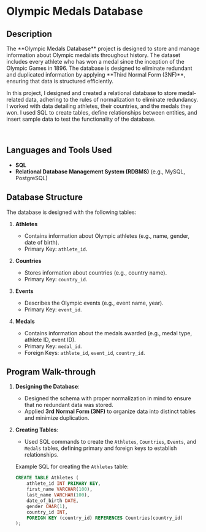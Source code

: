 <h1>Olympic Medals Database</h1>

<h2>Description</h2>
The **Olympic Medals Database** project is designed to store and manage information about Olympic medalists throughout history. The dataset includes every athlete who has won a medal since the inception of the Olympic Games in 1896. The database is designed to eliminate redundant and duplicated information by applying **Third Normal Form (3NF)**, ensuring that data is structured efficiently.

In this project, I designed and created a relational database to store medal-related data, adhering to the rules of normalization to eliminate redundancy. I worked with data detailing athletes, their countries, and the medals they won. I used SQL to create tables, define relationships between entities, and insert sample data to test the functionality of the database.

<br />

<h2>Languages and Tools Used</h2>

- <b>SQL</b> 
- <b>Relational Database Management System (RDBMS)</b> (e.g., MySQL, PostgreSQL)

<h2>Database Structure</h2>

The database is designed with the following tables:

1. <b>Athletes</b>
   - Contains information about Olympic athletes (e.g., name, gender, date of birth).
   - Primary Key: `athlete_id`.

2. <b>Countries</b>
   - Stores information about countries (e.g., country name).
   - Primary Key: `country_id`.

3. <b>Events</b>
   - Describes the Olympic events (e.g., event name, year).
   - Primary Key: `event_id`.

4. <b>Medals</b>
   - Contains information about the medals awarded (e.g., medal type, athlete ID, event ID).
   - Primary Key: `medal_id`.
   - Foreign Keys: `athlete_id`, `event_id`, `country_id`.

<h2>Program Walk-through</h2>

1. **Designing the Database**:
   - Designed the schema with proper normalization in mind to ensure that no redundant data was stored.
   - Applied **3rd Normal Form (3NF)** to organize data into distinct tables and minimize duplication.

2. **Creating Tables**:
   - Used SQL commands to create the `Athletes`, `Countries`, `Events`, and `Medals` tables, defining primary and foreign keys to establish relationships.

   Example SQL for creating the `Athletes` table:
   ```sql
   CREATE TABLE Athletes (
       athlete_id INT PRIMARY KEY,
       first_name VARCHAR(100),
       last_name VARCHAR(100),
       date_of_birth DATE,
       gender CHAR(1),
       country_id INT,
       FOREIGN KEY (country_id) REFERENCES Countries(country_id)
   );
